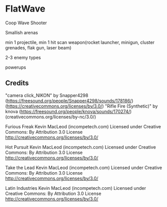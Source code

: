# FlatWave

Coop Wave Shooter

Smallish arenas

min 1 projectile, min 1 hit scan weapon(rocket launcher, minigun, cluster grenades, flak gun, laser beam)

2-3 enemy types

powerups

## Credits

"camera click_NIKON" by Snapper4298 (https://freesound.org/people/Snapper4298/sounds/178186/) (https://creativecommons.org/licenses/by/3.0/)
"Rifle Fire (Synthetic)" by knova (https://freesound.org/people/knova/sounds/170274/) (creativecommons.org/licenses/by-nc/3.0/)

Furious Freak Kevin MacLeod (incompetech.com)
Licensed under Creative Commons: By Attribution 3.0 License
http://creativecommons.org/licenses/by/3.0/

Hot Pursuit Kevin MacLeod (incompetech.com)
Licensed under Creative Commons: By Attribution 3.0 License
http://creativecommons.org/licenses/by/3.0/

Take the Lead Kevin MacLeod (incompetech.com)
Licensed under Creative Commons: By Attribution 3.0 License
http://creativecommons.org/licenses/by/3.0/

Latin Industries Kevin MacLeod (incompetech.com)
Licensed under Creative Commons: By Attribution 3.0 License
http://creativecommons.org/licenses/by/3.0/